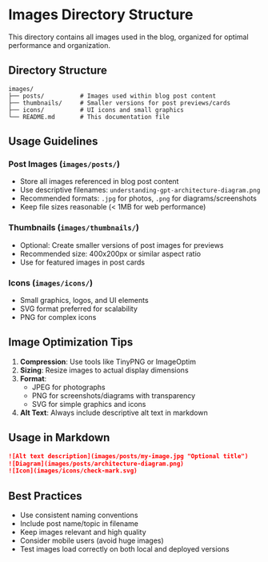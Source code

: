 # Images Directory Structure

This directory contains all images used in the blog, organized for optimal performance and organization.

## Directory Structure

```
images/
├── posts/          # Images used within blog post content
├── thumbnails/     # Smaller versions for post previews/cards
├── icons/          # UI icons and small graphics
└── README.md       # This documentation file
```

## Usage Guidelines

### Post Images (`images/posts/`)
- Store all images referenced in blog post content
- Use descriptive filenames: `understanding-gpt-architecture-diagram.png`
- Recommended formats: `.jpg` for photos, `.png` for diagrams/screenshots
- Keep file sizes reasonable (< 1MB for web performance)

### Thumbnails (`images/thumbnails/`)
- Optional: Create smaller versions of post images for previews
- Recommended size: 400x200px or similar aspect ratio
- Use for featured images in post cards

### Icons (`images/icons/`)
- Small graphics, logos, and UI elements
- SVG format preferred for scalability
- PNG for complex icons

## Image Optimization Tips

1. **Compression**: Use tools like TinyPNG or ImageOptim
2. **Sizing**: Resize images to actual display dimensions
3. **Format**: 
   - JPEG for photographs
   - PNG for screenshots/diagrams with transparency
   - SVG for simple graphics and icons
4. **Alt Text**: Always include descriptive alt text in markdown

## Usage in Markdown

```markdown
![Alt text description](images/posts/my-image.jpg "Optional title")
![Diagram](images/posts/architecture-diagram.png)
![Icon](images/icons/check-mark.svg)
```

## Best Practices

- Use consistent naming conventions
- Include post name/topic in filename
- Keep images relevant and high quality
- Consider mobile users (avoid huge images)
- Test images load correctly on both local and deployed versions